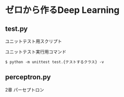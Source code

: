 # ゼロから作るDeep Learning

## test.py
ユニットテスト用スクリプト

ユニットテスト実行用コマンド
```
$ python -m unittest test.{テストするクラス} -v
```

## perceptron.py
2章 パーセプトロン
